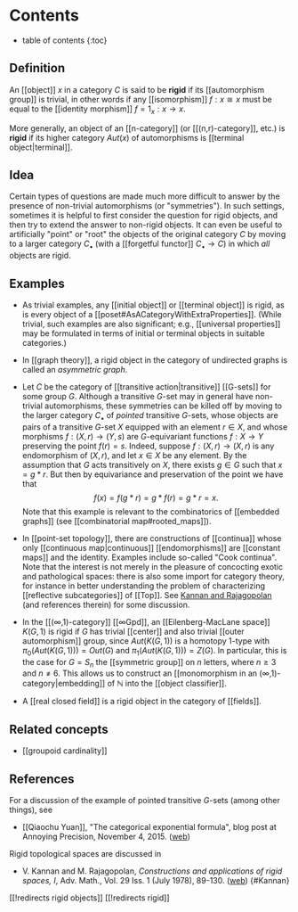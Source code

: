 # Contents 
* table of contents 
{:toc}

## Definition

An [[object]] $x$ in a category $C$ is said to be **rigid** if its [[automorphism group]] is trivial, in other words if any [[isomorphism]] $f : x \cong x$ must be equal to the [[identity morphism]] $f = 1_x : x \to x$.

More generally, an object of an [[n-category]] (or [[(n,r)-category]], etc.) is **rigid** if its higher category $Aut(x)$ of automorphisms is [[terminal object|terminal]].

## Idea

Certain types of questions are made much more difficult to answer by the presence of non-trivial automorphisms (or "symmetries").  In such settings, sometimes it is helpful to first consider the question for rigid objects, and then try to extend the answer to non-rigid objects.  It can even be useful to artificially "point" or "root" the objects of the original category $C$ by moving to a larger category $C_\bullet$ (with a [[forgetful functor]] $C_\bullet \to C$) in which _all_ objects are rigid.

## Examples

* As trivial examples, any [[initial object]] or [[terminal object]] is rigid, as is every object of a [[poset#AsACategoryWithExtraProperties]]. (While trivial, such examples are also significant; e.g., [[universal properties]] may be formulated in terms of initial or terminal objects in suitable categories.) 

* In [[graph theory]], a rigid object in the category of undirected graphs is called an _asymmetric graph_.

* Let $C$ be the category of [[transitive action|transitive]] [[G-sets]] for some group $G$.  Although a transitive $G$-set may in general have non-trivial automorphisms, these symmetries can be killed off by moving to the larger category $C_\bullet$ of _pointed_ transitive $G$-sets, whose objects are pairs of a transitive $G$-set $X$ equipped with an element $r \in X$, and whose morphisms $f : (X,r) \to (Y,s)$ are $G$-equivariant functions $f : X \to Y$ preserving the point $f(r) = s$.  Indeed, suppose $f : (X,r) \to (X,r)$ is any endomorphism of $(X,r)$, and let $x \in X$ be any element.  By the assumption that $G$ acts transitively on $X$, there exists $g \in G$ such that $x = g * r$.  But then by equivariance and preservation of the point we have that
$$f(x) = f(g*r) = g*f(r) = g*r = x.$$
Note that this example is relevant to the combinatorics of [[embedded graphs]] (see [[combinatorial map#rooted_maps]]).

* In [[point-set topology]], there are constructions of [[continua]] whose only [[continuous map|continuous]] [[endomorphisms]] are [[constant maps]] and the identity. Examples include so-called "Cook continua". Note that the interest is not merely in the pleasure of concocting exotic and pathological spaces: there is also some import for category theory, for instance in better understanding the problem of characterizing [[reflective subcategories]] of [[Top]]. See [Kannan and Rajagopolan](#Kannan) (and references therein) for some discussion. 

* In the [[(∞,1)-category]] [[∞Gpd]], an [[Eilenberg-MacLane space]] $K(G,1)$ is rigid if $G$ has trivial [[center]] and also trivial [[outer automorphism]] group, since $Aut(K(G,1))$ is a homotopy 1-type with $\pi_0(Aut(K(G,1)))=Out(G)$ and $\pi_1(Aut(K(G,1)))=Z(G)$.  In particular, this is the case for $G=S_n$ the [[symmetric group]] on $n$ letters, where $n\ge 3$ and $n\neq 6$.  This allows us to construct an [[monomorphism in an (∞,1)-category|embedding]] of $\mathbb{N}$ into the [[object classifier]]. 

* A [[real closed field]] is a rigid object in the category of [[fields]]. 

## Related concepts

* [[groupoid cardinality]]

## References

For a discussion of the example of pointed transitive $G$-sets (among other things), see

* [[Qiaochu Yuan]], "The categorical exponential formula", blog post at Annoying Precision, November 4, 2015. ([web](https://qchu.wordpress.com/2015/11/04/the-categorical-exponential-formula/)) 

Rigid topological spaces are discussed in 

* V. Kannan and M. Rajagopolan, _Constructions and applications of rigid spaces, I_, Adv. Math., Vol. 29 Iss. 1 (July 1978), 89-130. ([web](http://www.sciencedirect.com/science/article/pii/0001870878900063)) 
 {#Kannan}


[[!redirects rigid objects]]
[[!redirects rigid]]